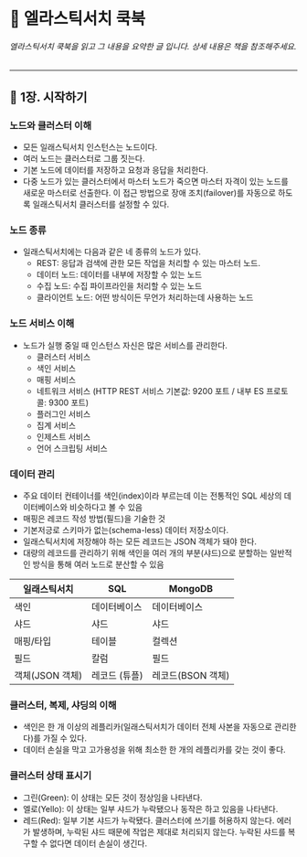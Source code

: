 # :book: 엘라스틱서치 쿡북

###### 엘라스틱서치 쿡북을 읽고 그 내용을 요약한 글 입니다. 상세 내용은 책을 참조해주세요.

---------------------------------------------------------------------------

## :pushpin: 1장. 시작하기

### 노드와 클러스터 이해

- 모든 일래스틱서치 인스턴스는 노드이다.
- 여러 노드는 클러스터로 그룹 짓는다. 
- 기본 노드에 데이터를 저장하고 요청과 응답을 처리한다.
- 다중 노드가 있는 클러스터에서 마스터 노드가 죽으면 마스터 자격이 있는 노드를 새로운 마스터로 선출한다. 
이 접근 방법으로 장애 조치(failover)를 자동으로 하도록 일래스틱서치 클러스터를 설정할 수 있다.

### 노드 종류

- 일래스틱서치에는 다음과 같은 네 종류의 노드가 있다.
    - REST: 응답과 검색에 관한 모든 작업을 처리할 수 있는 마스터 노드.
    - 데이터 노드: 데이터를 내부에 저장할 수 있는 노드
    - 수집 노드: 수집 파이프라인을 처리할 수 있는 노드
    - 클라이언트 노드: 어떤 방식이든 무언가 처리하는데 사용하는 노드
    
    
### 노드 서비스 이해

- 노드가 실행 중일 때 인스턴스 자신은 많은 서비스를 관리한다.
    - 클러스터 서비스
    - 색인 서비스
    - 매핑 서비스
    - 네트워크 서비스 (HTTP REST 서비스 기본값: 9200 포트 / 내부 ES 프로토콜: 9300 포트)
    - 플러그인 서비스
    - 집계 서비스
    - 인제스트 서비스
    - 언어 스크립팅 서비스 


### 데이터 관리 

- 주요 데이터 컨테이너를 색인(index)이라 부르는데 이는 전통적인 SQL 세상의 데이터베이스와 비슷하다고 볼 수 있음
- 매핑은 레코드 작성 방법(필드)을 기술한 것
- 기본저긍로 스키마가 없는(schema-less) 데이터 저장소이다.
- 일래스틱서치에 저장해야 하는 모든 레코드는 JSON 객체가 돼야 한다.
- 대량의 레코드를 관리하기 위해 색인을 여러 개의 부분(샤드)으로 분할하는 일반적인 방식을 통해 여러 노드로 분산할 수 있음

일래스틱서치 | SQL | MongoDB
-----| ------| ------|
색인 | 데이터베이스 | 데이터베이스
샤드 | 샤드 | 샤드
매핑/타입 | 테이블 | 컬렉션
필드 | 칼럼 | 필드
객체(JSON 객체) | 레코드 (튜플) | 레코드(BSON 객체)


### 클러스터, 복제, 샤딩의 이해

- 색인은 한 개 이상의 레플리카(일래스틱서치가 데이터 전체 사본을 자동으로 관리한다)를 가질 수 있다.
- 데이터 손실을 막고 고가용성을 위해 최소한 한 개의 레플리카를 갖는 것이 좋다.


### 클러스터 상태 표시기

- 그린(Green): 이 상태는 모든 것이 정상임을 나타낸다.
- 엘로(Yello): 이 상태는 일부 샤드가 누락됐으나 동작은 하고 있음을 나타낸다.
- 레드(Red): 일부 기본 샤드가 누락됐다. 클러스터에 쓰기를 허용하지 않는다. 에러가 발생하며, 누락된 샤드 때문에 작업은 제대로 처리되지 않는다. 누락된 샤드를 복구할 수 없다면 데이터 손실이 생긴다.

